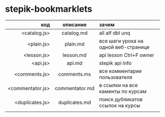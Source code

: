 # stepik-bookmarklets

|код|описание|зачем|
|-:|:-:|:-|
|<catalog.js>|catalog.md|all alf dbl unq|
|<plain.js>|plain.md|все шаги урока на одной веб-странице|
|<lesson.js>|lesson.md|api lesson Ctrl+F owner|
|<api.js>|api.md|stepik api info|
|<comments.js>|comments.ms|все комментарии пользователя|
|<commentator.js>|commentator.md|в ссылки на все каменты по курсам|
|<duplicates.js>|duplicates.md|поиск дубликатов ссылок на курсы|
||||
